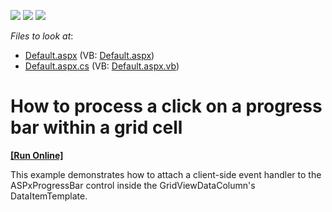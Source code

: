 <!-- default badges list -->
![](https://img.shields.io/endpoint?url=https://codecentral.devexpress.com/api/v1/VersionRange/128531952/10.1.6%2B)
[![](https://img.shields.io/badge/Open_in_DevExpress_Support_Center-FF7200?style=flat-square&logo=DevExpress&logoColor=white)](https://supportcenter.devexpress.com/ticket/details/E2489)
[![](https://img.shields.io/badge/📖_How_to_use_DevExpress_Examples-e9f6fc?style=flat-square)](https://docs.devexpress.com/GeneralInformation/403183)
<!-- default badges end -->
<!-- default file list -->
*Files to look at*:

* [Default.aspx](./CS/WebSite/Default.aspx) (VB: [Default.aspx](./VB/WebSite/Default.aspx))
* [Default.aspx.cs](./CS/WebSite/Default.aspx.cs) (VB: [Default.aspx.vb](./VB/WebSite/Default.aspx.vb))
<!-- default file list end -->
# How to process a click on a progress bar within a grid cell
<!-- run online -->
**[[Run Online]](https://codecentral.devexpress.com/e2489/)**
<!-- run online end -->


<p>This example demonstrates how to attach a client-side event handler to the ASPxProgressBar control inside the GridViewDataColumn's DataItemTemplate.</p>

<br/>


